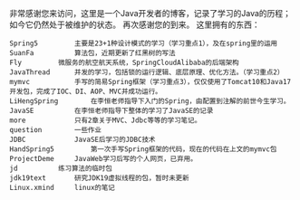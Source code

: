 非常感谢您来访问，这里是一个Java开发者的博客，记录了学习的Java的历程；如今它仍然处于被维护的状态。
再次感谢您的到来。
这里拥有的东西：

	Spring5			主要是23+1种设计模式的学习（学习重点1），及在spring里的运用
	SuanFa			算法包，近期更新了红黑树的写法
	Fly			微服务的航空航天系统，SpringCloudAlibaba的后端架构
	JavaThread		并发的学习，包括锁的运行逻辑、底层原理、优化方法。（学习重点2）
	mymvc			手写的简易Spring框架（学习重点3），仅仅使用了Tomcat10和Java17开发包，完成了IOC、DI、AOP、MVC并成功运行。
	LiHengSpring		在李恒老师指导下入门的Spring，由配置到注解的前世今生学习。
	JavaSE		 	在李恒老师指导下整体的学习了JavaSE的记录
	more			只有2章关于MVC、Jdbc等等的学习笔记。
	question	 	一些作业	
	JDBC			JavaSE后学习的JDBC技术
	HandSpring5 		第一次手写Spring框架的代码，现在的代码在上文的mymvc包
	ProjectDeme		JavaWeb学习后写的个人网页，已弃用。
	jd			练习算法的临时包
	jdk19text	 	研究JDK19虚拟线程的包，暂时未更新
	Linux.xmind		linux的笔记
